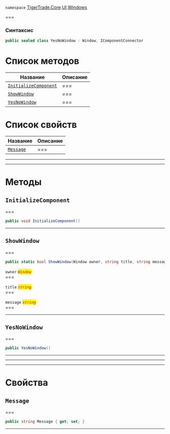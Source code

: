 
`namespace` [TigerTrade.Core](../../../TigerTrade.Core.md).[UI](../../../TigerTrade.Core/UI.md).[Windows](../../../TigerTrade.Core/UI/Windows.md)


===

### Синтаксис
```csharp
public sealed class YesNoWindow : Window, IComponentConnector
```


# Список методов
| Название | Описание |
| --- | --- |
| [`InitializeComponent`](#method-initializecomponent) | *===* |
| [`ShowWindow`](#method-showwindow) | *===* |
| [`YesNoWindow`](#method-yesnowindow) | *===* |

# Список свойств
| Название | Описание |
| --- | --- |
| [`Message`](#property-message) | *===* |





***  
***  
# Методы

## `InitializeComponent`<a href="method-initializecomponent" id="method-initializecomponent"></a>
===
```csharp
public void InitializeComponent()
```

***  

## `ShowWindow`<a href="method-showwindow" id="method-showwindow"></a>
===
```csharp
public static bool ShowWindow(Window owner, string title, string message)
```

`owner` <mark style="color:red;">*`Window`*</mark>  
 *===*  

`title` <mark style="color:red;">*`string`*</mark>  
 *===*  

`message` <mark style="color:red;">*`string`*</mark>  
 *===*  


***  

## `YesNoWindow`<a href="method-yesnowindow" id="method-yesnowindow"></a>
===
```csharp
public YesNoWindow()
```

***  
***  
 ***  
# Свойства

## `Message`<a href="property-message" id="property-message"></a>
===
```csharp
public string Message { get; set; }
```  
***

